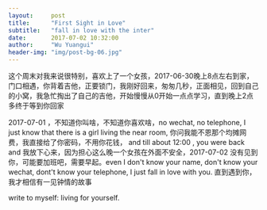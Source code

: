 ```yaml
---
layout:     post
title:      "First Sight in Love"
subtitle:   "fall in love with the inter"
date:       2017-07-02 10:32:00
author:     "Wu Yuangui"
header-img: "img/post-bg-06.jpg"
---
```

<p>这个周末对我来说很特别，喜欢上了一个女孩，2017-06-30晚上8点左右到家，门口相遇，你背着吉他，正要锁门，我刚好回来，匆匆几秒，正面相见，回到自己的小窝，我急忙掏出了自己的吉他，开始慢慢从0开始一点点学习，直到晚上2点多终于等到你回家</p>
<p>2017-07-01 ，不知道你叫啥，不知道你喜欢啥，no wechat, no telephone, I just know that there is a girl living the near room, 你问我能不恩那个均摊网费，我直接给了你密码，不用你花钱， and till about 12:00 , you were back and 我放下心来，因为担心这么晚一个女孩在外面不安全，2017-07-02 没有见到你，可能要加班吧，需要早起。even I don't know your name, don't know your wechat, dont't know your telephone, I just fall in love with you. 直到遇到你，我才相信有一见钟情的故事</p>
<p>write to myself: living for yourself.</p>
